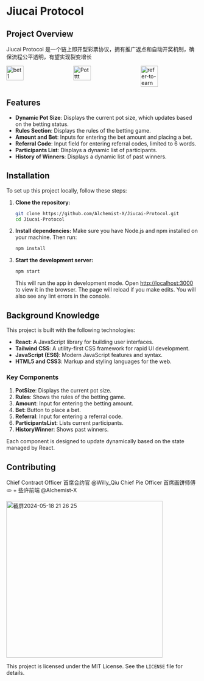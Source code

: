 
# Jiucai Protocol

## Project Overview

Jiucai Protocol 是一个链上即开型彩票协议，拥有推广返点和自动开奖机制，确保流程公平透明，有望实现裂变增长

<div style="display: flex; justify-content: space-between;">
  <img src="https://github.com/Alchemist-X/Jiucai-Protocol/assets/55140230/8a9a1ffc-c0d2-4bd3-9aee-64a5e62d0125" alt="bet1" style="width: 30%;"/>
  <img src="https://github.com/Alchemist-X/Jiucai-Protocol/assets/55140230/f9a820cb-ceb4-4f4b-afa3-d0b40cfa1211" alt="Potttt" style="width: 30%;"/>
  <img src="https://github.com/Alchemist-X/Jiucai-Protocol/assets/55140230/679b77ae-e2b3-4ca2-aa6e-945162f970b6" alt="refer-to-earn" style="width: 30%;"/>
</div>

## Features

- **Dynamic Pot Size**: Displays the current pot size, which updates based on the betting status.
- **Rules Section**: Displays the rules of the betting game.
- **Amount and Bet**: Inputs for entering the bet amount and placing a bet.
- **Referral Code**: Input field for entering referral codes, limited to 6 words.
- **Participants List**: Displays a dynamic list of participants.
- **History of Winners**: Displays a dynamic list of past winners.

## Installation

To set up this project locally, follow these steps:

1. **Clone the repository:**
   ```bash
   git clone https://github.com/Alchemist-X/Jiucai-Protocol.git
   cd Jiucai-Protocol
   ```

2. **Install dependencies:** 
   Make sure you have Node.js and npm installed on your machine. Then run:
   ```bash
   npm install
   ```

3. **Start the development server:**
   ```bash
   npm start
   ```

   This will run the app in development mode. Open [http://localhost:3000](http://localhost:3000) to view it in the browser. The page will reload if you make edits. You will also see any lint errors in the console.

## Background Knowledge

This project is built with the following technologies:

- **React**: A JavaScript library for building user interfaces.
- **Tailwind CSS**: A utility-first CSS framework for rapid UI development.
- **JavaScript (ES6)**: Modern JavaScript features and syntax.
- **HTML5 and CSS3**: Markup and styling languages for the web.

### Key Components

1. **PotSize**: Displays the current pot size.
2. **Rules**: Shows the rules of the betting game.
3. **Amount**: Input for entering the betting amount.
4. **Bet**: Button to place a bet.
5. **Referral**: Input for entering a referral code.
6. **ParticipantsList**: Lists current participants.
7. **HistoryWinner**: Shows past winners.

Each component is designed to update dynamically based on the state managed by React.

## Contributing

Chief Contract Officer 首席合约官 @Willy_Qiu
Chief Pie Officer 首席画饼师傅 🫓 + 些许前端 @Alchemist-X

<img width="410" alt="截屏2024-05-18 21 26 25" src="https://github.com/Alchemist-X/Jiucai-Protocol/assets/55140230/00359995-b1fa-407b-a154-a577bc670e7e">


This project is licensed under the MIT License. See the `LICENSE` file for details.
```

